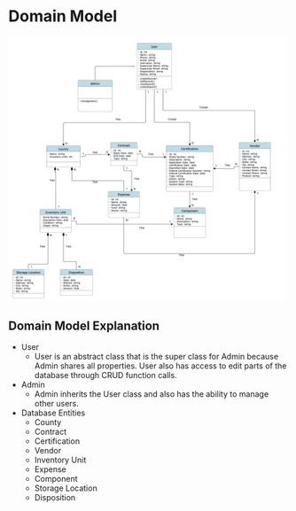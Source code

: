 # Domain Model
![DomainModelDiagram](../AuxiliaryFiles/Documents/DomainModelDiagram.png)
## Domain Model Explanation
- User
  - User is an abstract class that is the super class for Admin because Admin shares all properties. User also has access to edit parts of the database through CRUD function calls. 
- Admin
  - Admin inherits the User class and also has the ability to manage other users.
- Database Entities
  - County
  - Contract
  - Certification
  - Vendor
  - Inventory Unit
  - Expense
  - Component
  - Storage Location
  - Disposition
